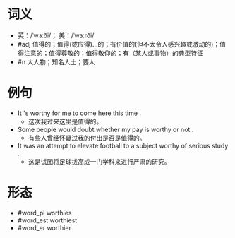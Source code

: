 # 词义
- 英：/ˈwɜːði/； 美：/ˈwɜːrði/
- #adj 值得的；值得(或应得)…的；有价值的(但不太令人感兴趣或激动的)；值得注意的；值得尊敬的；值得敬仰的；有（某人或事物）的典型特征
- #n 大人物；知名人士；要人
# 例句
- It 's worthy for me to come here this time .
	- 这次我过来这里是值得的。
- Some people would doubt whether my pay is worthy or not .
	- 有些人曾经怀疑过我的付出是否是值得的。
- It was an attempt to elevate football to a subject worthy of serious study .
	- 这是试图将足球拔高成一门学科来进行严肃的研究。
# 形态
- #word_pl worthies
- #word_est worthiest
- #word_er worthier
